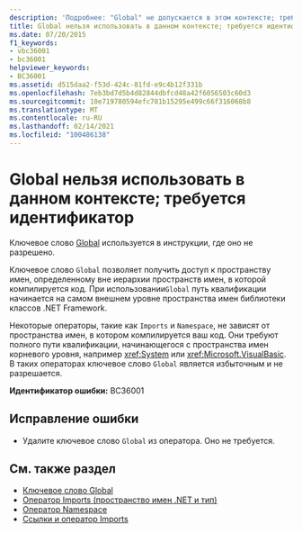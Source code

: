 ```yaml
---
description: 'Подробнее: "Global" не допускается в этом контексте; требуется идентификатор'
title: Global нельзя использовать в данном контексте; требуется идентификатор
ms.date: 07/20/2015
f1_keywords:
- vbc36001
- bc36001
helpviewer_keywords:
- BC36001
ms.assetid: d515daa2-f53d-424c-81fd-e9c4b12f331b
ms.openlocfilehash: 7eb3bd7d5b4d82844dbfcd48a42f6056503c60d3
ms.sourcegitcommit: 10e719780594efc781b15295e499c66f316068b8
ms.translationtype: MT
ms.contentlocale: ru-RU
ms.lasthandoff: 02/14/2021
ms.locfileid: "100486138"
---
```

# <a name="global-not-allowed-in-this-context-identifier-expected"></a>Global нельзя использовать в данном контексте; требуется идентификатор

Ключевое слово [Global](../programming-guide/program-structure/namespaces.md#global-keyword-in-fully-qualified-names) используется в инструкции, где оно не разрешено.  
  
 Ключевое слово `Global` позволяет получить доступ к пространству имен, определенному вне иерархии пространств имен, в которой компилируется код. При использовании`Global` путь квалификации начинается на самом внешнем уровне пространства имен библиотеки классов .NET Framework.  
  
 Некоторые операторы, такие как `Imports` и `Namespace`, не зависят от пространства имен, в котором компилируется ваш код. Они требуют полного пути квалификации, начинающегося с пространства имен корневого уровня, например <xref:System> или <xref:Microsoft.VisualBasic>. В таких операторах ключевое слово `Global` является избыточным и не разрешается.  
  
 **Идентификатор ошибки:** BC36001  
  
## <a name="to-correct-this-error"></a>Исправление ошибки  
  
- Удалите ключевое слово `Global` из оператора. Оно не требуется.  
  
## <a name="see-also"></a>См. также раздел

- [Ключевое слово Global](../programming-guide/program-structure/namespaces.md#global-keyword-in-fully-qualified-names)
- [Оператор Imports (пространство имен .NET и тип)](../language-reference/statements/imports-statement-net-namespace-and-type.md)
- [Оператор Namespace](../language-reference/statements/namespace-statement.md)
- [Ссылки и оператор Imports](../programming-guide/program-structure/references-and-the-imports-statement.md)
